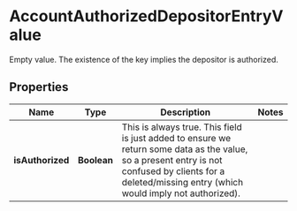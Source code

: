 

# AccountAuthorizedDepositorEntryValue

Empty value. The existence of the key implies the depositor is authorized.

## Properties

| Name | Type | Description | Notes |
|------------ | ------------- | ------------- | -------------|
|**isAuthorized** | **Boolean** | This is always true. This field is just added to ensure we return some data as the value, so a present entry is not confused by clients for a deleted/missing entry (which would imply not authorized).  |  |



